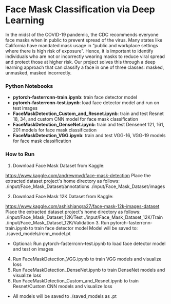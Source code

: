 # Face Mask Classification via Deep Learning

In the midst of the COVID-19 pandemic, the CDC recommends everyone face masks when in public to prevent spread of the virus. Many states like California have mandated mask usage in “public and workplace settings where there is high risk of exposure”. Hence, it is important to identify individuals who are not or incorrectly wearing masks to reduce viral spread and protect those at higher risk. Our project solves this through a deep learning approach that can classify a face in one of three classes: masked, unmasked, masked incorrectly.

### Python Notebooks
* **pytorch-fasterrcnn-train.ipynb**: train face detector model
* **pytorch-fasterrcnn-test.ipynb**: load face detector model and run on test images
* **FaceMaskDetection_Custom_and_Resnet.ipynb**: train and test Resnet 18, 34, and custom CNN model for face mask classification
* **FaceMaskDetection_DenseNet.ipynb**: train and test Densenet 121, 161, 201 models for face mask classification
* **FaceMaskDetection_VGG.ipynb**: train and test VGG-16, VGG-19 models for face mask classification

### How to Run
1. Download Face Mask Dataset from Kaggle:

https://www.kaggle.com/andrewmvd/face-mask-detection
Place the extracted dataset project's home directory as follows:
./input/Face_Mask_Dataset/annotations
./input/Face_Mask_Dataset/images

2. Download Face Mask 12K Dataset from Kaggle:

https://www.kaggle.com/ashishjangra27/face-mask-12k-images-dataset
Place the extracted dataset project's home directory as follows:
./input/Face_Mask_Dataset_12K/Test
./input/Face_Mask_Dataset_12K/Train
./input/Face_Mask_Dataset_12K/Validation
3. Run pytorch-fasterrcnn-train.ipynb to train face detector model
Model will be saved to:
./saved_models/rcnn_model.pt
* Optional: Run pytorch-fasterrcnn-test.ipynb to load face detector model and test on images
4. Run FaceMaskDetection_VGG.ipynb to train VGG models and visualize loss
5. Run FaceMaskDetection_DenseNet.ipynb to train DenseNet models and visualize loss
6. Run FaceMaskDetection_Custom_and_Resnet.ipynb to train Resnet/Custom CNN models and visualize loss
* All models will be saved to ./saved_models as .pt
